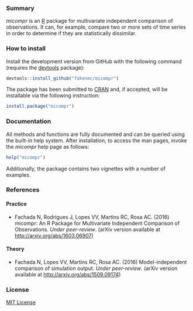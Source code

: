 ### Summary

_micompr_ is an [R] package for multivariate independent comparison of
observations. It can, for example, compare two or more sets of time series in
order to determine if they are statistically dissimilar.

### How to install

Install the development version from GitHub with the following command (requires
the [devtools] package):

```R
devtools::install_github("fakenmc/micompr")
```
The package has been submitted to [CRAN] and, if accepted, will be installable
via the following instruction:

```R
install.package("micompr")
```

### Documentation

All methods and functions are fully documented and can be queried using the
built-in help system. After installation, to access the man pages, invoke the
_micompr_ help page as follows:

```R
help("micompr")
```

Additionally, the package contains two vignettes with a number of examples.

### References

#### Practice

* Fachada N, Rodrigues J, Lopes VV, Martins RC, Rosa AC. (2016) micompr: An R
Package for Multivariate Independent Comparison of Observations. *Under
peer-review*. (arXiv version available at http://arxiv.org/abs/1603.06907)

#### Theory

* Fachada N, Lopes VV, Martins RC, Rosa AC. (2016) Model-independent
comparison of simulation output. *Under peer-review*. (arXiv version available
at http://arxiv.org/abs/1509.09174)

### License

[MIT License](LICENSE)

[R]: https://www.r-project.org/
[devtools]: https://cran.r-project.org/web/packages/devtools/index.html
[CRAN]: https://cran.r-project.org/
